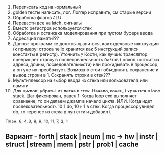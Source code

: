 1. Переписать код на нормальный
2. golden тесты написать, лог. Логгер исправить, см старые версии
3. Обработка флагов ALU
4. Перевести все на latch, сигналы
6. Вместо регистров используется стек
7. Обработка и остановка моделирования при пустом буфере ввода
8. Адресация памяти???
9. Данные программ не должны храниться, как отдельные инструкции (к примеру: строка hello хранится как 5 инструкций
   записи константы в регистр). Уточнить у Кости, как лучше: транслятор превращает строку в последовательность байтов (
   опкод состоит из адреса, длины, последовательности) или прокидывать в процессор, а он уже их преобразует. Возможно
   стоит объединить сохранение и вывод строки в 1. Сохранять строки в стек???
10. Мультиплексор на выбор ввода из стека или пользователя, или памяти
11. Для циклов: убрать i из летча в стек. Начало, конец, i хранятся в loop stack. Шаг фиксирован, равен 1. Когда loop
    end
    выполняет сравнение, то он делаем джамп в начало цикла. ИЛИ. Когда идет последовательность 10 1 do, 10 и 1 в стек.
    Когда
    процессор увидел do, то перенес из стека в луп стек и добавил i. 

План: 6, 4, 3, 8, 9, 10, 11, 7, 2, 1

## Вариант - forth | stack | neum | mc -> hw | instr | struct | stream | mem | pstr | prob1 | cache

